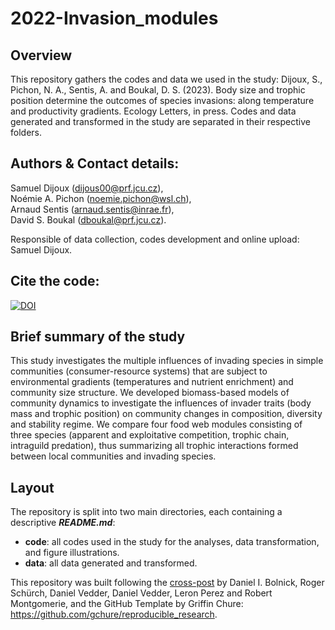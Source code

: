 # 2022-Invasion_modules

## Overview

This repository gathers the codes and data we used in the study: Dijoux, S., Pichon, N. A., Sentis, A. and Boukal, D. S. (2023). Body size and trophic position determine the outcomes of species invasions: along temperature and productivity gradients. Ecology Letters, in press. Codes and data generated and transformed in the study are separated in their respective folders.

## Authors & Contact details:  
Samuel Dijoux (dijous00@prf.jcu.cz),  
Noémie A. Pichon (noemie.pichon@wsl.ch),  
Arnaud Sentis (arnaud.sentis@inrae.fr),  
David S. Boukal (dboukal@prf.jcu.cz).

Responsible of data collection, codes development and online upload: Samuel Dijoux.

## Cite the code:
[![DOI](https://zenodo.org/badge/560429732.svg)](https://zenodo.org/badge/latestdoi/560429732)

## Brief summary of the study

This study investigates the multiple influences of invading species in simple communities (consumer-resource systems) that are subject to environmental gradients (temperatures and nutrient enrichment) and community size structure. We developed biomass-based models of community dynamics to investigate the influences of invader traits (body mass and trophic position) on community changes in composition, diversity and stability regime. We compare four food web modules consisting of three species (apparent and exploitative competition, trophic chain, intraguild predation), thus summarizing all trophic interactions formed between local communities and invading species.

## Layout
The repository is split into two main directories, each containing a descriptive **_README.md_**:
* **code**: all codes used in the study for the analyses, data transformation, and figure illustrations.
* **data**: all data generated and transformed.

This repository was built following the [cross-post][linkblog] by Daniel I. Bolnick, Roger Schürch, Daniel Vedder, Daniel Vedder, Leron Perez and Robert Montgomerie, and the GitHub Template by Griffin Chure: https://github.com/gchure/reproducible_research.

[linkblog]: https://comments.amnat.org/2021/12/guidelines-for-archiving-code-with-data.html
